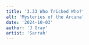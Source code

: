 ```yaml
---
title: '3.33 Who Tricked Who?'
alt: 'Mysteries of the Arcana'
date: '2024-10-03'
author: 'J Gray'
artist: 'Sarrah'
---
```


